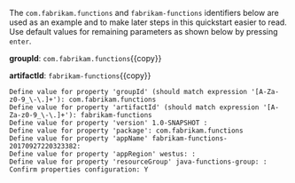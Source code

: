 The `com.fabrikam.functions` and `fabrikam-functions` identifiers below are used as an example and to make later steps in this quickstart easier to read. Use default values for remaining parameters as shown below by pressing `enter`.

**groupId**: `com.fabrikam.functions`{{copy}}

**artifactId**: `fabrikam-functions`{{copy}}

```
Define value for property 'groupId' (should match expression '[A-Za-z0-9_\-\.]+'): com.fabrikam.functions
Define value for property 'artifactId' (should match expression '[A-Za-z0-9_\-\.]+'): fabrikam-functions
Define value for property 'version' 1.0-SNAPSHOT : 
Define value for property 'package': com.fabrikam.functions
Define value for property 'appName' fabrikam-functions-20170927220323382:
Define value for property 'appRegion' westus: :
Define value for property 'resourceGroup' java-functions-group: :
Confirm properties configuration: Y
```


